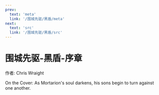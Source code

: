 ```yaml
---
prev:
  text: 'meta'
  link: '/围城先驱/黑盾/meta'
next:
  text: 'src'
  link: '/围城先驱/黑盾/src'
---
```


# 围城先驱-黑盾-序章

作者: Chris Wraight

On the Cover: As Mortarion's soul darkens, his sons begin to turn against one another.
